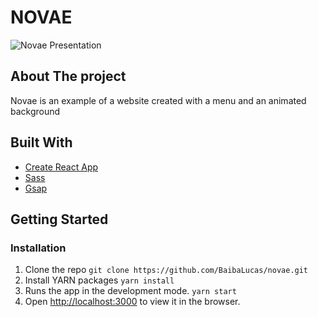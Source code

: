 # NOVAE

![Novae Presentation](https://github.com/BaibaLucas/novae/blob/main/src/assets/images/presentation.png "presentation novae")

## About The project

Novae is an example of a website created with a menu and an animated background

## Built With

* [Create React App](https://create-react-app.dev/)
* [Sass](https://sass-lang.com/)
* [Gsap](https://greensock.com/gsap/)

## Getting Started

### Installation

1. Clone the repo
   `git clone https://github.com/BaibaLucas/novae.git`
2. Install YARN packages
   `yarn install`
3. Runs the app in the development mode.
  `yarn start`
4. Open [http://localhost:3000](http://localhost:3000) to view it in the browser.




